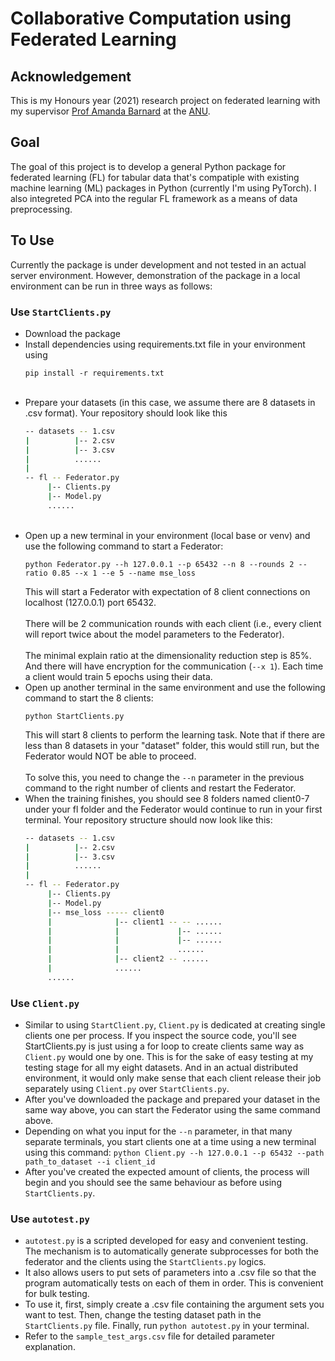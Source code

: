 # Collaborative Computation using Federated Learning
## Acknowledgement
This is my Honours year (2021) research project on federated learning with my supervisor [Prof Amanda Barnard](https://cs.anu.edu.au/people/amanda-barnard) at the [ANU](https://www.anu.edu.au).

## Goal
The goal of this project is to develop a general Python package for federated learning (FL) for tabular data that's compatiple with existing machine learning (ML) packages in Python (currently I'm using PyTorch). I also integreted PCA into the regular FL framework as a means of data preprocessing. 

## To Use
Currently the package is under development and not tested in an actual server environment. However, demonstration of the package in a local environment can be run in three ways as follows:

### Use ```StartClients.py```
- Download the package
  <br>
- Install dependencies using requirements.txt file in your environment using
  ```
  pip install -r requirements.txt
  ```
  <br>
- Prepare your datasets (in this case, we assume there are 8 datasets in .csv format). Your repository should look like this
  ```bash
  -- datasets -- 1.csv
  |          |-- 2.csv
  |          |-- 3.csv
  |          ......
  |
  -- fl -- Federator.py
       |-- Clients.py
       |-- Model.py
       ......
  ```
  <br>
- Open up a new terminal in your environment (local base or venv) and use the following command to start a Federator:
  ```
  python Federator.py --h 127.0.0.1 --p 65432 --n 8 --rounds 2 --ratio 0.85 --x 1 --e 5 --name mse_loss
  ```
  This will start a Federator with expectation of 8 client connections on localhost (127.0.0.1) port 65432. <br>
  <br>
  There will be 2 communication rounds with each client (i.e., every client will report twice about the model parameters to the Federator). <br>
  <br>
  The minimal explain ratio at the dimensionality reduction step is 85%. And there will have encryption for the communication (```--x 1```). Each time a client would train 5 epochs using their data. <br>
- Open up another terminal in the same environment and use the following command to start the 8 clients:
  ```
  python StartClients.py
  ```
  This will start 8 clients to perform the learning task. Note that if there are less than 8 datasets in your "dataset" folder, this would still run, but the Federator would NOT be able to proceed. <br>
  <br>
  To solve this, you need to change the ```--n``` parameter in the previous command to the right number of clients and restart the Federator. <br>
- When the training finishes, you should see 8 folders named client0-7 under your fl folder and the Federator would continue to run in your first terminal.
  Your repository structure should now look like this:
  ```bash
  -- datasets -- 1.csv
  |          |-- 2.csv
  |          |-- 3.csv
  |          ......
  |
  -- fl -- Federator.py
       |-- Clients.py
       |-- Model.py
       |-- mse_loss ----- client0
       |              |-- client1 -- -- ......
       |              |             |-- ......
       |              |             |-- ......
       |              |             ......
       |              |-- client2 -- ......
       |              ......
       ......
  ```

### Use ```Client.py```
- Similar to using ```StartClient.py```, ```Client.py``` is dedicated at creating single clients one per process. If you inspect the source code, you'll see StartClients.py is just using a for loop to create clients same way as ```Client.py``` would one by one. This is for the sake of easy testing at my testing stage for all my eight datasets. And in an actual distributed environment, it would only make sense that each client release their job separately using ```Client.py``` over ```StartClients.py```. 
- After you've downloaded the package and prepared your dataset in the same way above, you can start the Federator using the same command above.
- Depending on what you input for the ```--n``` parameter, in that many separate terminals, you start clients one at a time using a new terminal using this command: ```python Client.py --h 127.0.0.1 --p 65432 --path path_to_dataset --i client_id```
- After you've created the expected amount of clients, the process will begin and you should see the same behaviour as before using ```StartClients.py```.

### Use ```autotest.py```
- ```autotest.py``` is a scripted developed for easy and convenient testing. The mechanism is to automatically generate subprocesses for both the federator and the clients using the ```StartClients.py``` logics. 
- It also allows users to put sets of parameters into a .csv file so that the program automatically tests on each of them in order. This is convenient for bulk testing. 
- To use it, first, simply create a .csv file containing the argument sets you want to test. Then, change the testing dataset path in the ```StartClients.py``` file. Finally, run ```python autotest.py``` in your terminal. 
- Refer to the ```sample_test_args.csv``` file for detailed parameter explanation. 
